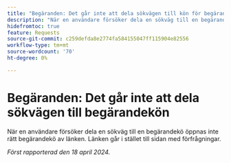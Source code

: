 ```yaml
---
title: "Begäranden: Det går inte att dela sökvägen till kön för begäran"
description: "När en användare försöker dela en sökväg till en begärandekö öppnas inte rätt begärandekö av länken. Länken går istället till sidan med förfrågningar."
hidefromtoc: true
feature: Requests
source-git-commit: c259defda8e2774fa584155047ff115904e82556
workflow-type: tm+mt
source-wordcount: '70'
ht-degree: 0%

---
```



# Begäranden: Det går inte att dela sökvägen till begärandekön

När en användare försöker dela en sökväg till en begärandekö öppnas inte rätt begärandekö av länken. Länken går i stället till sidan med förfrågningar.

_Först rapporterad den 18 april 2024._

